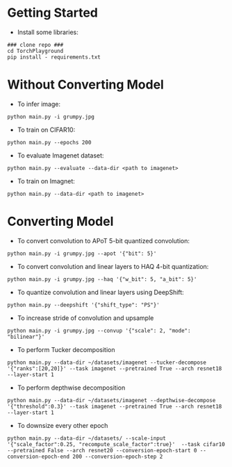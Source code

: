 # Getting Started
- Install some libraries:
```
### clone repo ###
cd TorchPlayground
pip install - requirements.txt
```

# Without Converting Model
- To infer image:
```
python main.py -i grumpy.jpg
```

- To train on CIFAR10:
```
python main.py --epochs 200
```

- To evaluate Imagenet dataset:
```
python main.py --evaluate --data-dir <path to imagenet>
```

- To train on Imagnet:
```
python main.py --data-dir <path to imagenet>
```

# Converting Model
- To convert convolution to APoT 5-bit quantized convolution:
```
python main.py -i grumpy.jpg --apot '{"bit": 5}'
```

- To convert convolution and linear layers to HAQ 4-bit quantization:
```
python main.py -i grumpy.jpg --haq '{"w_bit": 5, "a_bit": 5}'
```

- To quantize convolution and linear layers using DeepShift:
```
python main.py --deepshift '{"shift_type": "PS"}'
```

- To increase stride of convolution and upsample
```
python main.py -i grumpy.jpg --convup '{"scale": 2, "mode": "bilinear"}'
```

- To perform Tucker decomposition
```
python main.py --data-dir ~/datasets/imagenet --tucker-decompose '{"ranks":[20,20]}' --task imagenet --pretrained True --arch resnet18 --layer-start 1
```

- To perform depthwise decomposition
```
python main.py --data-dir ~/datasets/imagenet --depthwise-decompose '{"threshold":0.3}' --task imagenet --pretrained True --arch resnet18 --layer-start 1
```

- To downsize every other epoch
```
python main.py --data-dir ~/datasets/ --scale-input '{"scale_factor":0.25, "recompute_scale_factor":true}'  --task cifar10 --pretrained False --arch resnet20 --conversion-epoch-start 0 --conversion-epoch-end 200 --conversion-epoch-step 2
```
